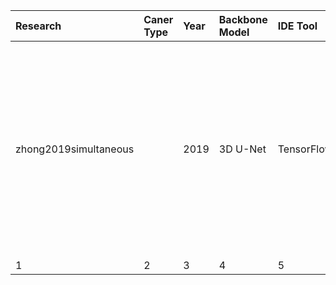 
|Research|Caner Type|Year|Backbone Model|IDE Tool|Optimizer|Batch Size|Epochs|Loss Function|GPU|Baseline|Cross-Tersting|Whole-body|Cross-Validation|Futurte Direction|
|:--|:--|:--|:--|:--|:--|:--|:--|:--|:--|:--|:--|:--|:--|:-----------:|
|zhong2019simultaneous| |2019|3D U-Net|TensorFlow|Adam|4|21|PW_CE + Dice|GTX 1080Ti|3 Models|N|Y|5-Fold|Validation of the PET/CT segmentation on other datasets including multi-institutional trials and more different neural network architectures will also be investigated in the future|
|1|2|3|4|5|6|7|8|9|10|11|12|13|14|15|

